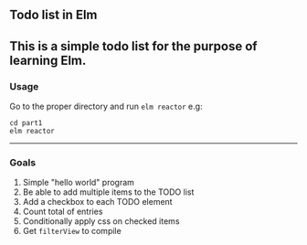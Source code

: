 ## Todo list in Elm
This is a simple todo list for the purpose of learning Elm.
---
### Usage

Go to the proper directory and run `elm reactor` e.g:
```
cd part1
elm reactor
```

---
### Goals
1. Simple "hello world" program
2. Be able to add multiple items to the TODO list
3. Add a checkbox to each TODO element
4. Count total of entries
5. Conditionally apply css on checked items
6. Get `filterView` to compile
